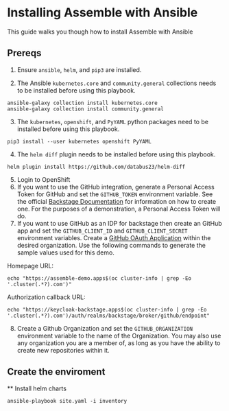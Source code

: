 # Installing Assemble with Ansible
This guide walks you though how to install Assemble with Ansible

## Prereqs
1. Ensure `ansible`, `helm`, and `pip3` are installed.

2. The Ansible `kubernetes.core` and `community.general` collections needs to be installed before using this playbook.
 ```
 ansible-galaxy collection install kubernetes.core
 ansible-galaxy collection install community.general
```

3. The `kubernetes`, `openshift`, and `PyYAML` python packages need to be installed before using this playbook.
 ```
 pip3 install --user kubernetes openshift PyYAML
 ```

4. The `helm diff` plugin needs to be installed before using this playbook.
 ```
helm plugin install https://github.com/databus23/helm-diff
 ```
5. Login to OpenShift
6. If you want to use the GitHub integration, generate a Personal Access Token for GitHub and set the `GITHUB_TOKEN` environment variable.
   See the official [Backstage Documentation](https://backstage.io/docs/getting-started/configuration#setting-up-a-github-integration) for information on how to create one.  For the purposes of a demonstration, a Personal Access Token will do.
7. If you want to use GitHub as an IDP for backstage then create an GitHub app and set the `GITHUB_CLIENT_ID` and `GITHUB_CLIENT_SECRET` environment variables.
  Create a [GitHub OAuth Application](https://docs.github.com/en/developers/apps/building-oauth-apps/creating-an-oauth-app) within the desired organization.  Use the following commands to generate the sample values used for this demo.

  Homepage URL:

  ```
  echo "https://assemble-demo.apps$(oc cluster-info | grep -Eo '.cluster(.*?).com')"
  ```

  Authorization callback URL:

  ```
  echo "https://keycloak-backstage.apps$(oc cluster-info | grep -Eo '.cluster(.*?).com')/auth/realms/backstage/broker/github/endpoint"
  ```
8. Create a Github Organization and set the `GITHUB_ORGANIZATION` environment variable to the name of the Organization.  You may also use any organization you are a member of, as long as you have the ability to create new repositories within it.

## Create the enviroment

** Install helm charts
```
ansible-playbook site.yaml -i inventory
```